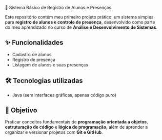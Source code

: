 📘 Sistema Básico de Registro de Alunos e Presenças

Este repositório contém meu primeiro projeto prático: um sistema simples para **registro de alunos e controle de presença**, desenvolvido como parte do meu aprendizado no curso de **Análise e Desenvolvimento de Sistemas**.

## ✨ Funcionalidades
- Cadastro de alunos  
- Registro de presença  
- Listagem de alunos e suas presenças  

## 🛠 Tecnologias utilizadas
- Java (sem interfaces gráficas, apenas código puro)  

## 🎯 Objetivo
Praticar conceitos fundamentais de **programação orientada a objetos**, **estruturação de código** e **lógica de programação**, além de aprender a organizar e versionar projetos com **Git e GitHub**.
